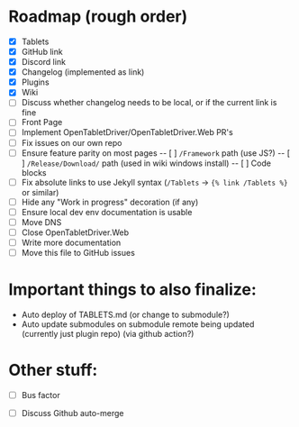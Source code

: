 # Roadmap (rough order)

- [x] Tablets
- [x] GitHub link
- [x] Discord link
- [x] Changelog (implemented as link)
- [x] Plugins
- [x] Wiki
- [ ] Discuss whether changelog needs to be local, or if the current link is fine
- [ ] Front Page
- [ ] Implement OpenTabletDriver/OpenTabletDriver.Web PR's
- [ ] Fix issues on our own repo
- [ ] Ensure feature parity on most pages
-- [ ] `/Framework` path (use JS?)
-- [ ] `/Release/Download/` path (used in wiki windows install)
-- [ ] Code blocks
- [ ] Fix absolute links to use Jekyll syntax (`/Tablets` -> `{% link /Tablets %}` or similar)
- [ ] Hide any "Work in progress" decoration (if any)
- [ ] Ensure local dev env documentation is usable
- [ ] Move DNS
- [ ] Close OpenTabletDriver.Web
- [ ] Write more documentation
- [ ] Move this file to GitHub issues

# Important things to also finalize:

- Auto deploy of TABLETS.md (or change to submodule?)
- Auto update submodules on submodule remote being updated (currently just plugin repo) (via github action?)

# Other stuff:

- [ ] Bus factor
- [ ] Discuss Github auto-merge

